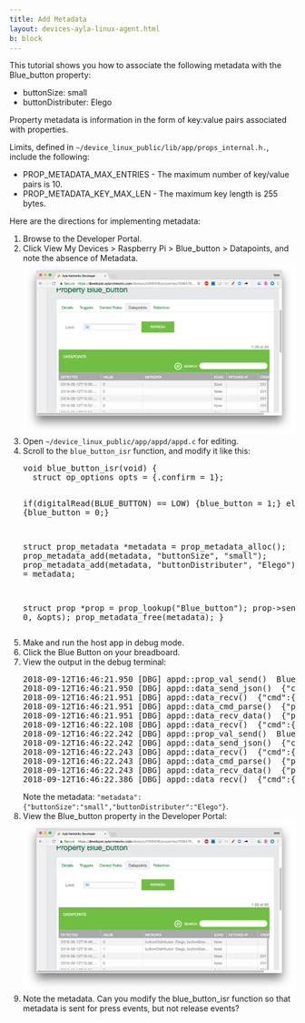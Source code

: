 ```yaml
---
title: Add Metadata
layout: devices-ayla-linux-agent.html
b: block
---
```


This tutorial shows you how to associate the following metadata with the Blue_button property:

* buttonSize: small
* buttonDistributer: Elego

Property metadata is information in the form of key:value pairs associated with properties. 

Limits, defined in <code>~/device_linux_public/lib/app/props_internal.h.</code>, include the following:

* PROP_METADATA_MAX_ENTRIES - The maximum number of key/value pairs is 10.
* PROP_METADATA_KEY_MAX_LEN - The maximum key length is 255 bytes.

Here are the directions for implementing metadata:

<ol>
<li>Browse to the Developer Portal.</li>
<li>Click View My Devices &gt; Raspberry Pi &gt; Blue_button &gt; Datapoints, and note the absence of Metadata.
<div class="row">
<div class="col-lg-8 col-md-10 col-sm-12">
<img class="img-fluid" src="dev-portal-010.jpg">
</div>
</div>
</li>
<li>Open <code>~/device_linux_public/app/appd/appd.c</code> for editing.</li>
<li>Scroll to the <code>blue_button_isr</code> function, and modify it like this:
<pre>
void blue_button_isr(void) {
  struct op_options opts = {.confirm = 1};

  if(digitalRead(BLUE_BUTTON) == LOW) {blue_button = 1;}
  else {blue_button = 0;}

  struct prop_metadata \*metadata = prop_metadata_alloc();
  prop_metadata_add(metadata, "buttonSize", "small");
  prop_metadata_add(metadata, "buttonDistributer", "Elego");
  opts.metadata = metadata;

  struct prop \*prop = prop_lookup("Blue_button");
  prop->send(prop, 0, &opts);
  prop_metadata_free(metadata);
}
</pre>
</li>
<li>Make and run the host app in debug mode.</li>
<li>Click the Blue Button on your breadboard.</li>
<li>View the output in the debug terminal:
<pre>
2018-09-12T16:46:21.950 [DBG] appd::prop_val_send()  Blue_button
2018-09-12T16:46:21.950 [DBG] appd::data_send_json()  {"cmd":{"proto":"data","id":8,"op":"prop_send","opts":{"confirm":true},"args":[{"property":{"name":"Blue_button","base_type":"boolean","value":1,"metadata":{"buttonSize":"small","buttonDistributer":"Elego"},"dev_time_ms":1536770781950}}]}}
2018-09-12T16:46:21.951 [DBG] appd::data_recv()  {"cmd":{"proto":"data","id":8,"op":"ack"}}
2018-09-12T16:46:21.951 [DBG] appd::data_cmd_parse()  {"proto":"data","id":8,"op":"ack"}, protocol data
2018-09-12T16:46:21.951 [DBG] appd::data_recv_data()  {"proto":"data","id":8,"op":"ack"}, recv_request_id 8
2018-09-12T16:46:22.108 [DBG] appd::data_recv()  {"cmd":{"proto":"data","id":8,"op":"confirm_true"}}
2018-09-12T16:46:22.242 [DBG] appd::prop_val_send()  Blue_button
2018-09-12T16:46:22.242 [DBG] appd::data_send_json()  {"cmd":{"proto":"data","id":9,"op":"prop_send","opts":{"confirm":true},"args":[{"property":{"name":"Blue_button","base_type":"boolean","value":0,"metadata":{"buttonSize":"small","buttonDistributer":"Elego"},"dev_time_ms":1536770782242}}]}}
2018-09-12T16:46:22.243 [DBG] appd::data_recv()  {"cmd":{"proto":"data","id":9,"op":"ack"}}
2018-09-12T16:46:22.243 [DBG] appd::data_cmd_parse()  {"proto":"data","id":9,"op":"ack"}, protocol data
2018-09-12T16:46:22.243 [DBG] appd::data_recv_data()  {"proto":"data","id":9,"op":"ack"}, recv_request_id 9
2018-09-12T16:46:22.386 [DBG] appd::data_recv()  {"cmd":{"proto":"data","id":9,"op":"confirm_true"}}
</pre>
Note the metadata: <code>"metadata":{"buttonSize":"small","buttonDistributer":"Elego"}</code>.
</li>
<li>View the Blue_button property in the Developer Portal:
<div class="row">
<div class="col-lg-8 col-md-10 col-sm-12">
<img class="img-fluid" src="dev-portal-011.jpg">
</div>
</div>
</li>
<li>Note the metadata. Can you modify the blue_button_isr function so that metadata is sent for press events, but not release events?</li>
</ol>
